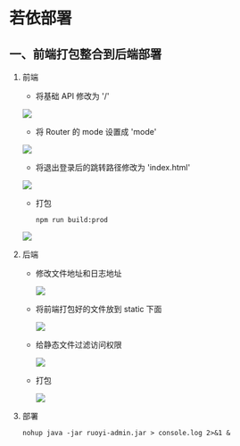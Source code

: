 # 若依部署

## 一、前端打包整合到后端部署

1. 前端

   * 将基础 API 修改为 '/'

   ![](https://yueyazhui.top/assets/image/screenshot/Deploy_202305141915099.png)

   * 将 Router 的 mode 设置成 'mode'

   ![](https://yueyazhui.top/assets/image/screenshot/Deploy_202305141920035.png)

   * 将退出登录后的跳转路径修改为 'index.html'

   ![](https://yueyazhui.top/assets/image/screenshot/Deploy_202305141929125.png)

   * 打包

     ```shell
     npm run build:prod
     ```

   ![](https://yueyazhui.top/assets/image/screenshot/Deploy_202305141937570.png)

2. 后端

   * 修改文件地址和日志地址

     ![](https://yueyazhui.top/assets/image/screenshot/Deploy_202305141941088.png)

   * 将前端打包好的文件放到 static 下面

     ![](https://yueyazhui.top/assets/image/screenshot/Deploy_202305141944809.png)

   * 给静态文件过滤访问权限

     ![](https://yueyazhui.top/assets/image/screenshot/Deploy_202305141951697.png)

   * 打包

     ![](https://yueyazhui.top/assets/image/screenshot/Deploy_202305141955772.png)

3. 部署

   ```shell
   nohup java -jar ruoyi-admin.jar > console.log 2>&1 &
   ```

   ​

